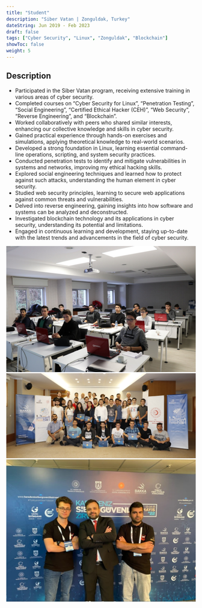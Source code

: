```yaml
---
title: "Student"
description: "Siber Vatan | Zonguldak, Turkey"
dateString: Jun 2019 - Feb 2023
draft: false
tags: ["Cyber Security", "Linux", "Zonguldak", "Blockchain"]
showToc: false
weight: 5
--- 
```



## Description
- Participated in the Siber Vatan program, receiving extensive training in various areas of cyber security.
- Completed courses on “Cyber Security for Linux”, “Penetration Testing”, “Social Engineering”, “Certified Ethical Hacker (CEH)”, “Web Security”, “Reverse Engineering”, and “Blockchain”.
- Worked collaboratively with peers who shared similar interests, enhancing our collective knowledge and skills in cyber security.
- Gained practical experience through hands-on exercises and simulations, applying theoretical knowledge to real-world scenarios.
- Developed a strong foundation in Linux, learning essential command-line operations, scripting, and system security practices.
- Conducted penetration tests to identify and mitigate vulnerabilities in systems and networks, improving my ethical hacking skills.
- Explored social engineering techniques and learned how to protect against such attacks, understanding the human element in cyber security.
- Studied web security principles, learning to secure web applications against common threats and vulnerabilities.
- Delved into reverse engineering, gaining insights into how software and systems can be analyzed and deconstructed.
- Investigated blockchain technology and its applications in cyber security, understanding its potential and limitations.
- Engaged in continuous learning and development, staying up-to-date with the latest trends and advancements in the field of cyber security.

![](https://raw.githubusercontent.com/tyfnacici/tyfnacici/main/static/experience/bakka1.jpg)
![](https://raw.githubusercontent.com/tyfnacici/tyfnacici/main/static/experience/bakka2.jpg)
![](https://raw.githubusercontent.com/tyfnacici/tyfnacici/main/static/experience/zirve.jpeg)


